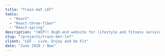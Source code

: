 ```yaml
---
title: "Train met LEF"
tools:
  - "React"
  - "React-three-fiber"
  - "React-spring"
description: "(WIP)! High-end website for lifestyle and fitness services"
slug: "/projects/train-met-lef"
client: "LEF - Live, Enjoy and be Fit"
date: "June 2020 / Now"
---
```

